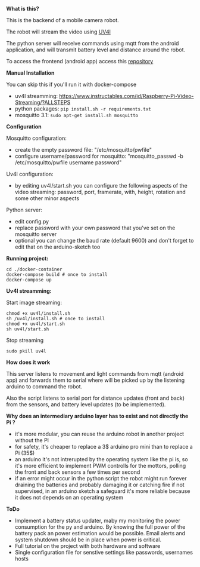 **What is this?**

This is the backend of a mobile camera robot.

The robot will stream the video using [UV4l](http://www.linux-projects.org/uv4l/)

The python server will receive commands using mqtt from the android application, and will transmit battery level and 
distance around the robot.

To access the frontend (android app) access this [repository](https://github.com/danionescu0/android-robot-camera)

**Manual Installation**

You can skip this if you'll run it with docker-compose

* uv4l streamming: https://www.instructables.com/id/Raspberry-Pi-Video-Streaming/?ALLSTEPS
* python packages: ````pip install.sh -r requirements.txt````
* mosquitto 3.1: ````sudo apt-get install.sh mosquitto````


**Configuration**

Mosquitto configuration:

* create the empty password file: "/etc/mosquitto/pwfile"
* configure username/password for mosquitto: "mosquitto_passwd -b /etc/mosquitto/pwfile username password"

Uv4l configuration:

* by editing uv4l/start.sh you can configure the following aspects of the video streaming: password,
port, framerate, with, height, rotation and some other minor aspects

Python server:

* edit config.py
* replace password with your own password that you've set on the mosquitto server
* optional you can change the baud rate (default 9600) and don't forget to edit that on the arduino-sketch too

**Running project:**

````
cd ./docker-container
docker-compose build # once to install
docker-compose up
````


**Uv4l streamming:**

Start image streaming: 
````
chmod +x uv4l/install.sh
sh /uv4l/install.sh # once to install
chmod +x uv4l/start.sh
sh uv4l/start.sh
````
Stop streaming
````
sudo pkill uv4l
````

**How does it work**

This server listens to movement and light commands from mqtt (android app) and 
forwards them to serial where will be picked up by the listening arduino to 
command the robot.

Also the script listens to serial port for distance updates (front and back) from the 
sensors, and battery level updates (to be implemented).

**Why does an intermediary arduino layer has to exist and not directly the Pi ?**

* it's more modular, you can reuse the arduino robot in another project without the PI
* for safety, it's cheaper to replace a 3$ arduino pro mini than to replace a Pi (35$)
* an arduino it's not intrerupted by the operating system like the pi is, so it's more 
efficient to implement PWM controlls for the mottors, polling the front and back sensors
a few times per second
* if an error might occur in the python script the robot might run forever draining the
batteries and probably damaging it or catching fire if not supervised, in an arduino sketch
a safeguard it's more reliable because it does not depends on an operating system

**ToDo**

* Implement a battery status updater, maby my monitoring the power consumption for the py and arduino.
By knowing the full power of the battery pack an power estimation would be possible.
Email alerts and system shutdown should be in place when power is critical.
* Full tutorial on the project with both hardware and software
* Single configuration file for senstive settings like passwords, usernames hosts